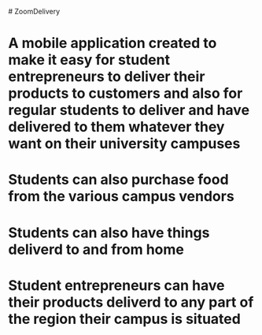 #   Z o o m D e l i v e r y 
# A mobile application created to make it easy for student entrepreneurs to deliver their products to customers and also for regular students to deliver and have delivered to them whatever they want on their university campuses
# Students can also purchase food from the various campus vendors 
# Students can also have things deliverd to and from home 
# Student entrepreneurs can have their products deliverd to any part of the region their campus is situated 
